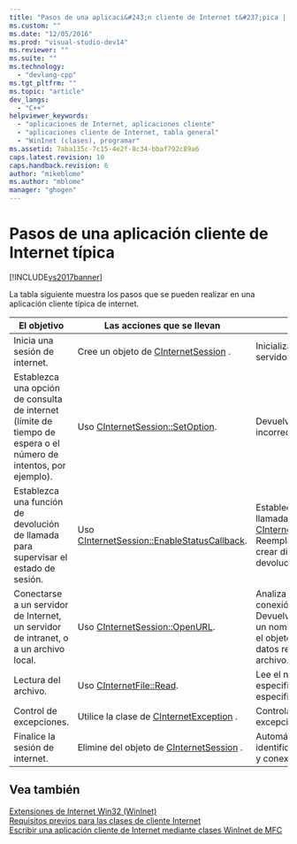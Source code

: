 ```yaml
---
title: "Pasos de una aplicaci&#243;n cliente de Internet t&#237;pica | Microsoft Docs"
ms.custom: ""
ms.date: "12/05/2016"
ms.prod: "visual-studio-dev14"
ms.reviewer: ""
ms.suite: ""
ms.technology: 
  - "devlang-cpp"
ms.tgt_pltfrm: ""
ms.topic: "article"
dev_langs: 
  - "C++"
helpviewer_keywords: 
  - "aplicaciones de Internet, aplicaciones cliente"
  - "aplicaciones cliente de Internet, tabla general"
  - "WinInet (clases), programar"
ms.assetid: 7aba135c-7c15-4e2f-8c34-bbaf792c89a6
caps.latest.revision: 10
caps.handback.revision: 6
author: "mikeblome"
ms.author: "mblome"
manager: "ghogen"
---
```

# Pasos de una aplicaci&#243;n cliente de Internet t&#237;pica
[!INCLUDE[vs2017banner](../assembler/inline/includes/vs2017banner.md)]

La tabla siguiente muestra los pasos que se pueden realizar en una aplicación cliente típica de internet.  
  
|El objetivo|Las acciones que se llevan|Efectos|  
|-----------------|--------------------------------|-------------|  
|Inicia una sesión de internet.|Cree un objeto de [CInternetSession](../mfc/reference/cinternetsession-class.md) .|Inicializa WinInet y conecta con el servidor.|  
|Establezca una opción de consulta de internet \(límite de tiempo de espera o el número de intentos, por ejemplo\).|Uso [CInternetSession::SetOption](../Topic/CInternetSession::SetOption.md).|Devuelve FALSE si la operación fue incorrecta.|  
|Establezca una función de devolución de llamada para supervisar el estado de sesión.|Uso [CInternetSession::EnableStatusCallback](../Topic/CInternetSession::EnableStatusCallback.md).|Establece una devolución de llamada a [CInternetSession::OnStatusCallback](../Topic/CInternetSession::OnStatusCallback.md).  Reemplace `OnStatusCallback` para crear dispone de la rutina de devolución de llamada.|  
|Conectarse a un servidor de Internet, un servidor de intranet, o a un archivo local.|Uso [CInternetSession::OpenURL](../Topic/CInternetSession::OpenURL.md).|Analiza la dirección URL y abra una conexión al servidor especificado.  Devuelve [CStdioFile](../mfc/reference/cstdiofile-class.md) \(si pasa `OpenURL` un nombre de archivo local\).  Éste es el objeto al que se tiene acceso a los datos recuperados del servidor o del archivo.|  
|Lectura del archivo.|Uso [CInternetFile::Read](../Topic/CInternetFile::Read.md).|Lee el número de bytes especificado utilizando un búfer especificados.|  
|Control de excepciones.|Utilice la clase de [CInternetException](../mfc/reference/cinternetexception-class.md) .|Controla todos los tipos de excepciones comunes de internet.|  
|Finalice la sesión de internet.|Elimine del objeto de [CInternetSession](../mfc/reference/cinternetsession-class.md) .|Automáticamente limpia los identificadores de archivos abiertos y conexiones.|  
  
## Vea también  
 [Extensiones de Internet Win32 \(WinInet\)](../mfc/win32-internet-extensions-wininet.md)   
 [Requisitos previos para las clases de cliente Internet](../mfc/prerequisites-for-internet-client-classes.md)   
 [Escribir una aplicación cliente de Internet mediante clases WinInet de MFC](../mfc/writing-an-internet-client-application-using-mfc-wininet-classes.md)